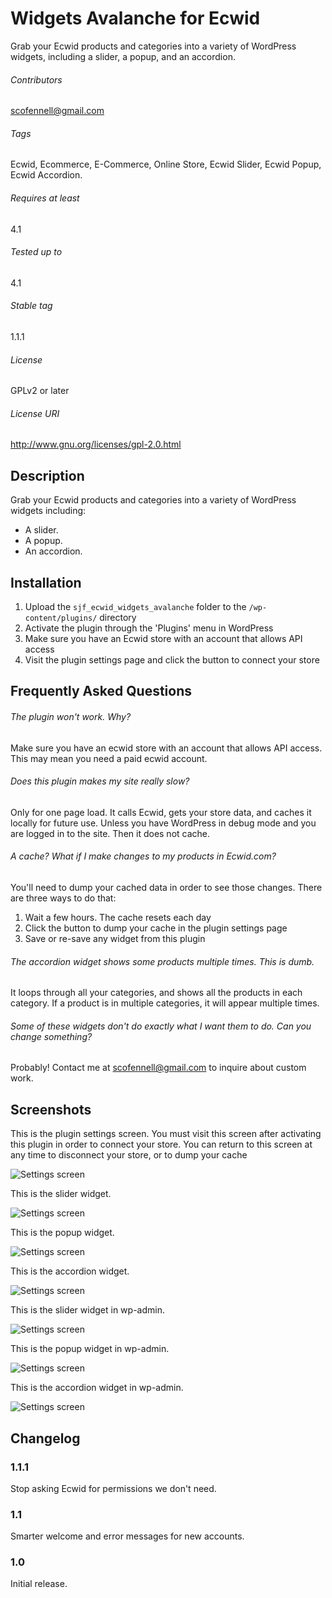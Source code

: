 Widgets Avalanche for Ecwid
=======================

Grab your Ecwid products and categories into a variety of WordPress widgets, including a slider, a popup, and an accordion.

###### Contributors
scofennell@gmail.com

###### Tags
Ecwid, Ecommerce, E-Commerce, Online Store, Ecwid Slider, Ecwid Popup, Ecwid Accordion.

###### Requires at least
4.1

###### Tested up to
4.1

###### Stable tag
1.1.1

###### License
GPLv2 or later

###### License URI
http://www.gnu.org/licenses/gpl-2.0.html

Description
-----------

Grab your Ecwid products and categories into a variety of WordPress widgets including:

*   A slider.
*   A popup.
*   An accordion.

Installation
------------

1. Upload the `sjf_ecwid_widgets_avalanche` folder to the `/wp-content/plugins/` directory
2. Activate the plugin through the 'Plugins' menu in WordPress
3. Make sure you have an Ecwid store with an account that allows API access
4. Visit the plugin settings page and click the button to connect your store

Frequently Asked Questions
--------------------------

###### The plugin won't work.  Why?
Make sure you have an ecwid store with an account that allows API access.  This may mean you need a paid ecwid account.

###### Does this plugin makes my site really slow?
Only for one page load.  It calls Ecwid, gets your store data, and caches it locally for future use.  Unless you have WordPress in debug mode and you are logged in to the site.  Then it does not cache.

###### A cache?  What if I make changes to my products in Ecwid.com?
You'll need to dump your cached data in order to see those changes.  There are three ways to do that:

1. Wait a few hours.  The cache resets each day
2. Click the button to dump your cache in the plugin settings page
3. Save or re-save any widget from this plugin

###### The accordion widget shows some products multiple times.  This is dumb.
It loops through all your categories, and shows all the products in each category.  If a product is in multiple categories, it will appear multiple times.

###### Some of these widgets don't do exactly what I want them to do. Can you change something?
Probably!  Contact me at scofennell@gmail.com to inquire about custom work.

Screenshots
-----------

This is the plugin settings screen.  You must visit this screen after activating this plugin in order to connect your store.  You can return to this screen at any time to disconnect your store, or to dump your cache

![Settings screen](https://raw.githubusercontent.com/scofennell/sjf_ecwid_widgets_avalanche/master/assets/screenshot-1.png)

This is the slider widget.

![Settings screen](https://raw.githubusercontent.com/scofennell/sjf_ecwid_widgets_avalanche/master/assets/screenshot-2.png)

This is the popup widget.

![Settings screen](https://raw.githubusercontent.com/scofennell/sjf_ecwid_widgets_avalanche/master/assets/screenshot-3.png)

This is the accordion widget.

![Settings screen](https://raw.githubusercontent.com/scofennell/sjf_ecwid_widgets_avalanche/master/assets/screenshot-4.png)

This is the slider widget in wp-admin.

![Settings screen](https://raw.githubusercontent.com/scofennell/sjf_ecwid_widgets_avalanche/master/assets/screenshot-5.png)

This is the popup widget in wp-admin.

![Settings screen](https://raw.githubusercontent.com/scofennell/sjf_ecwid_widgets_avalanche/master/assets/screenshot-6.png)

This is the accordion widget in wp-admin.

![Settings screen](https://raw.githubusercontent.com/scofennell/sjf_ecwid_widgets_avalanche/master/assets/screenshot-7.png)

Changelog
---------

### 1.1.1
Stop asking Ecwid for permissions we don't need.

### 1.1
Smarter welcome and error messages for new accounts.

### 1.0
Initial release.